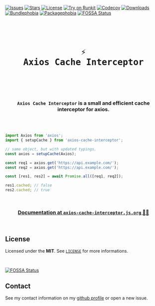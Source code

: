 [![Issues](https://img.shields.io/github/issues/arthurfiorette/axios-cache-interceptor?logo=github&label=Issues)](https://github.com/arthurfiorette/axios-cache-interceptor/issues)
[![Stars](https://img.shields.io/github/stars/arthurfiorette/axios-cache-interceptor?logo=github&label=Stars)](https://github.com/arthurfiorette/axios-cache-interceptor/stargazers)
[![License](https://img.shields.io/github/license/arthurfiorette/axios-cache-interceptor?logo=githu&label=License)](https://github.com/arthurfiorette/axios-cache-interceptor/blob/main/LICENSE)
[![Try on Runkit](https://img.shields.io/badge/try%20on-RunKit-brightgreen?logo=runkit&logoColor=e83e8c)](https://npm.runkit.com/axios-cache-interceptor)
[![Codecov](https://codecov.io/gh/arthurfiorette/axios-cache-interceptor/branch/main/graph/badge.svg?token=ML0KGCU0VM)](https://codecov.io/gh/arthurfiorette/axios-cache-interceptor)
[![Downloads](https://img.shields.io/npm/dw/axios-cache-interceptor?style=flat)](https://www.npmjs.com/package/axios-cache-interceptor)
[![Bundlephobia](https://img.shields.io/bundlephobia/minzip/axios-cache-interceptor/latest?style=flat)](https://bundlephobia.com/package/axios-cache-interceptor@latest)
[![Packagephobia](https://packagephobia.com/badge?p=axios-cache-interceptor@latest)](https://packagephobia.com/result?p=axios-cache-interceptor@latest)
[![FOSSA Status](https://app.fossa.com/api/projects/git%2Bgithub.com%2Farthurfiorette%2Faxios-cache-interceptor.svg?type=shield)](https://app.fossa.com/projects/git%2Bgithub.com%2Farthurfiorette%2Faxios-cache-interceptor?ref=badge_shield)

<br />

<div align="center">
  <pre>
  <h1>⚡
Axios Cache Interceptor</h1>
  </pre>
  <br />
</div>

<h3 align="center">
  <code>Axios Cache Interceptor</code> is a small and efficient cache interceptor for axios.
  <br />
  <br />
</h3>

<br />

```ts
import Axios from 'axios';
import { setupCache } from 'axios-cache-interceptor';

// same object, but with updated typings.
const axios = setupCache(Axios);

const req1 = axios.get('https://api.example.com/');
const req2 = axios.get('https://api.example.com/');

const [res1, res2] = await Promise.all([req1, req2]);

res1.cached; // false
res2.cached; // true
```

<br />

<h3 align=center>
  <a href="https://axios-cache-interceptor.js.org/" target="_blank">Documentation at <code>axios-cache-interceptor.js.org</code> 🎉🎉</a>
</h3>

<br />

## License

Licensed under the **MIT**. See [`LICENSE`](LICENSE) for more informations.

<br />


[![FOSSA Status](https://app.fossa.com/api/projects/git%2Bgithub.com%2Farthurfiorette%2Faxios-cache-interceptor.svg?type=large)](https://app.fossa.com/projects/git%2Bgithub.com%2Farthurfiorette%2Faxios-cache-interceptor?ref=badge_large)

## Contact

See my contact information on my [github profile](https://github.com/arthurfiorette) or
open a new issue.

<br />